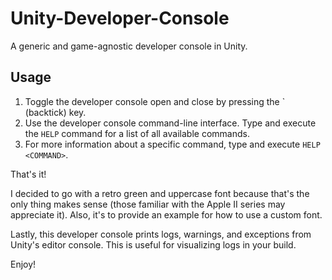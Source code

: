 # Unity-Developer-Console
A generic and game-agnostic developer console in Unity. 

## Usage

1. Toggle the developer console open and close by pressing the \` (backtick) key.
2. Use the developer console command-line interface. Type and execute the `HELP` command for a list of all available commands.
3. For more information about a specific command, type and execute `HELP <COMMAND>`.

That's it!

I decided to go with a retro green and uppercase font because that's the only thing makes sense (those familiar with the Apple II series may appreciate it). Also, it's to provide an example for how to use a custom font. 

Lastly, this developer console prints logs, warnings, and exceptions from Unity's editor console. This is useful for visualizing logs in your build.

Enjoy!

